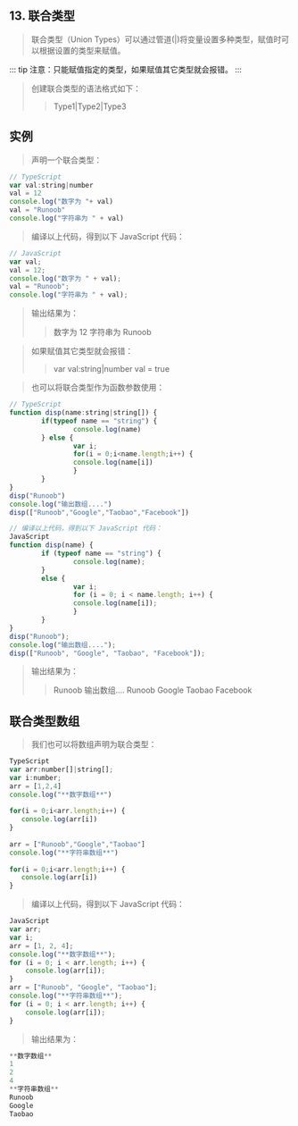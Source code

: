 ## 13. 联合类型
> 联合类型（Union Types）可以通过管道(|)将变量设置多种类型，赋值时可以根据设置的类型来赋值。

::: tip
注意：只能赋值指定的类型，如果赋值其它类型就会报错。
:::

> 创建联合类型的语法格式如下：
>> Type1|Type2|Type3 

## 实例
> 声明一个联合类型：

``` js
// TypeScript
var val:string|number 
val = 12 
console.log("数字为 "+ val) 
val = "Runoob" 
console.log("字符串为 " + val)
```
> 编译以上代码，得到以下 JavaScript 代码：

``` js
// JavaScript
var val;
val = 12;
console.log("数字为 " + val);
val = "Runoob";
console.log("字符串为 " + val);
```

> 输出结果为：
>
>>数字为 12
字符串为 Runoob

> 如果赋值其它类型就会报错：
>
>> var val:string|number 
val = true

> 也可以将联合类型作为函数参数使用：

``` js
// TypeScript
function disp(name:string|string[]) { 
        if(typeof name == "string") { 
                console.log(name) 
        } else { 
                var i; 
                for(i = 0;i<name.length;i++) { 
                console.log(name[i])
                } 
        } 
} 
disp("Runoob") 
console.log("输出数组....") 
disp(["Runoob","Google","Taobao","Facebook"])
```
``` js
// 编译以上代码，得到以下 JavaScript 代码：
JavaScript
function disp(name) {
        if (typeof name == "string") {
                console.log(name);
        }
        else {
                var i;
                for (i = 0; i < name.length; i++) {
                console.log(name[i]);
                }
        }
}
disp("Runoob");
console.log("输出数组....");
disp(["Runoob", "Google", "Taobao", "Facebook"]);
```

> 输出结果为：
>
>> Runoob
输出数组....
Runoob
Google
Taobao
Facebook

## 联合类型数组
> 我们也可以将数组声明为联合类型：

``` js
TypeScript
var arr:number[]|string[]; 
var i:number; 
arr = [1,2,4] 
console.log("**数字数组**")  
 
for(i = 0;i<arr.length;i++) { 
   console.log(arr[i]) 
}  
 
arr = ["Runoob","Google","Taobao"] 
console.log("**字符串数组**")  
 
for(i = 0;i<arr.length;i++) { 
   console.log(arr[i]) 
}
```
> 编译以上代码，得到以下 JavaScript 代码：

``` js
JavaScript
var arr;
var i;
arr = [1, 2, 4];
console.log("**数字数组**");
for (i = 0; i < arr.length; i++) {
    console.log(arr[i]);
}
arr = ["Runoob", "Google", "Taobao"];
console.log("**字符串数组**");
for (i = 0; i < arr.length; i++) {
    console.log(arr[i]);
}
```

> 输出结果为：

``` js
**数字数组**
1
2
4
**字符串数组**
Runoob
Google
Taobao
```
